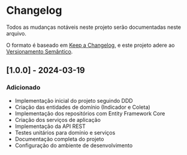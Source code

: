 # Changelog

Todos as mudanças notáveis neste projeto serão documentadas neste arquivo.

O formato é baseado em [Keep a Changelog](https://keepachangelog.com/pt-BR/1.0.0/),
e este projeto adere ao [Versionamento Semântico](https://semver.org/lang/pt-BR/).

## [1.0.0] - 2024-03-19

### Adicionado
- Implementação inicial do projeto seguindo DDD
- Criação das entidades de domínio (Indicador e Coleta)
- Implementação dos repositórios com Entity Framework Core
- Criação dos serviços de aplicação
- Implementação da API REST
- Testes unitários para domínio e serviços
- Documentação completa do projeto
- Configuração do ambiente de desenvolvimento 